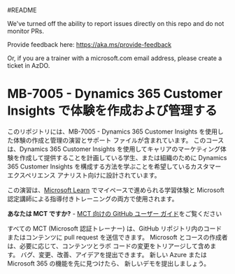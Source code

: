 #README

We've turned off the ability to report issues directly on this repo and do not monitor PRs.

Provide feedback here: https://aka.ms/provide-feedback

Or, if you are a trainer with a microsoft.com email address, please create a ticket in AzDO.

# MB-7005 - Dynamics 365 Customer Insights で体験を作成および管理する

このリポジトリには、MB-7005 - Dynamics 365 Customer Insights を使用した体験の作成と管理の演習とサポート ファイルが含まれています。 このコースは、Dynamics 365 Customer Insights を使用してキャリアのマーケティング体験を作成して提供することを計画している学生、または組織のために Dynamics 365 Customer Insights を構成する方法を学ぶことを希望しているカスタマー エクスペリエンス アナリスト向けに設計されています。

この演習は、[Microsoft Learn](https://learn.microsoft.com) でマイペースで進められる学習体験と Microsoft 認定講師による指導付きトレーニングの両方で使用されます。

**あなたは MCT ですか?** - [MCT 向けの GitHub ユーザー ガイド](https://microsoftlearning.github.io/MCT-User-Guide/)をご覧ください

すべての MCT (Microsoft 認証トレーナー) は、GitHub リポジトリ内のコードまたはコンテンツに pull request を送信できます。 Microsoft とコースの作成者は、必要に応じて、コンテンツとラボ コードの変更をトリアージして含めます。 バグ、変更、改善、アイデアを提出できます。 新しい Azure または Microsoft 365 の機能を先に見つけたら、 新しいデモを提出しましょう。
